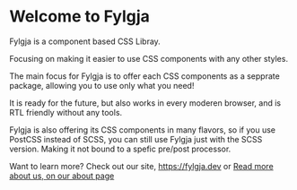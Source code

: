 # Welcome to Fylgja

Fylgja is a component based CSS Libray.

Focusing on making it easier to use CSS components with any other styles.

The main focus for Fylgja is to offer each CSS components as a sepprate package,
allowing you to use only what you need!

It is ready for the future,
but also works in every moderen browser,
and is RTL friendly without any tools.

Fylgja is also offering its CSS components in many flavors,
so if you use PostCSS instead of SCSS,
you can still use Fylgja just with the SCSS version.
Making it not bound to a spefic pre/post processor.

Want to learn more? Check out our site, https://fylgja.dev
or [Read more about us, on our about page](https://fylgja.dev/about)
